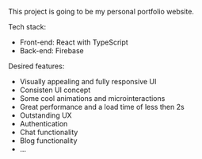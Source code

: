 This project is going to be my personal portfolio website. 

Tech stack:
- Front-end: React with TypeScript
- Back-end: Firebase

Desired features:
- Visually appealing and fully responsive UI
- Consisten UI concept
- Some cool animations and microinteractions
- Great performance and a load time of less then 2s
- Outstanding UX
- Authentication
- Chat functionality
- Blog functionality
- ...
